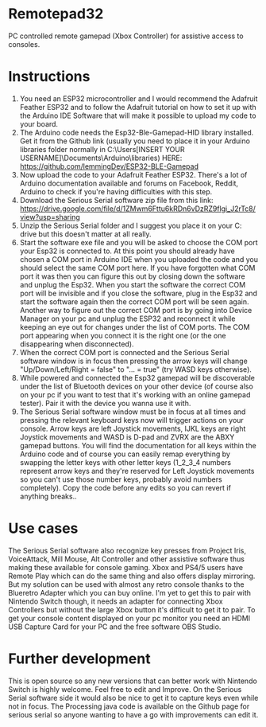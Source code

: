 # Remotepad32
PC controlled remote gamepad (Xbox Controller) for assistive access to consoles. 

# Instructions
1. You need an ESP32 microcontroller and I would recommend the Adafruit Feather ESP32 and to follow the Adafruit tutorial on how to set it up with the Arduino IDE Software that will make it possible to upload my code to your board.
2. The Arduino code needs the Esp32-Ble-Gamepad-HID library installed. Get it from the Github link (usually you need to place it in your Arduino libraries folder normally in C:\Users\[INSERT YOUR USERNAME]\Documents\Arduino\libraries) HERE: https://github.com/lemmingDev/ESP32-BLE-Gamepad
3. Now upload the code to your Adafruit Feather ESP32. There's a lot of Arduino documentation available and forums on Facebook, Reddit, Arduino to check if you're having difficulties with this step. 
4. Download the Serious Serial software zip file from this link: https://drive.google.com/file/d/1ZMwm6Fttu6kRDn6vDzRZ9flgi_J2rTc8/view?usp=sharing
5. Unzip the Serious Serial folder and I suggest you place it on your C: drive but this doesn't matter at all really.
6. Start the software exe file and you will be asked to choose the COM port your Esp32 is connected to. At this point you should already have chosen a COM port in Arduino IDE when you uploaded the code and you should select the same COM port here. If you have forgotten what COM port it was then you can figure this out by closing down the software and unplug the Esp32. When you start the software the correct COM port will be invisible and if you close the software, plug in the Esp32 and start the software again then the correct COM port will be seen again. Another way to figure out the correct COM port is by going into Device Manager on your pc and unplug the ESP32 and reconnect it while keeping an eye out for changes under the list of COM ports. The COM port appearing when you connect it is the right one (or the one disappearing when disconnected).
7. When the correct COM port is connected and the Serious Serial software window is in focus then pressing the arrow keys will change "Up/Down/Left/Right = false" to "... = true" (try WASD keys otherwise).
8. While powered and connected the Esp32 gamepad will be discoverable under the list of Bluetooth devices on your other device (of course also on your pc if you want to test that it's working with an online gamepad tester). Pair it with the device you wanna use it with.
9. The Serious Serial software window must be in focus at all times and pressing the relevant keyboard keys now will trigger actions on your console.  Arrow keys are left Joystick movements, IJKL keys are right Joystick movements and WASD is D-pad and ZVRX are the ABXY gamepad buttons. You will find the documentation for all keys within the Arduino code and of course you can easily remap everything by swapping the letter keys with other letter keys (1_2_3_4 numbers represent arrow keys and they're reserved for Left Joystick movements so you can't use those number keys, probably avoid numbers completely). Copy the code before any edits so you can revert if anything breaks..

# Use cases
The Serious Serial software also recognize key presses from Project Iris, VoiceAttack, Mill Mouse, Alt Controller and other assistive software thus making these available for console gaming. Xbox and PS4/5 users have Remote Play which can do the same thing and also offers display mirroring. But my solution can be used with almost any retro console thanks to the Blueretro Adapter which you can buy online. I'm yet to get this to pair with Nintendo Switch though, it needs an adapter for connecting Xbox Controllers but without the large Xbox button it's difficult to get it to pair. To get your console content displayed on your pc monitor you need an HDMI USB Capture Card for your PC and the free software OBS Studio. 

# Further development 
This is open source so any new versions that can better work with Nintendo Switch is highly welcome. Feel free to edit and Improve. On the Serious Serial software side it would also be nice to get it to capture keys even while not in focus. The Processing java code is available on the Github page for serious serial so anyone wanting to have a go with improvements can edit it. 
